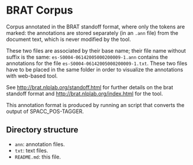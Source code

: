 # BRAT Corpus

Corpus annotated in the BRAT standoff format, where only the tokens are marked: the annotations are stored separately 
(in an `.ann` file) from the document text, which is never modified by the tool. 

These two files are associated by their base name; their file name without suffix is the same: 
`es-S0004-06142005000200009-1.ann` contains the annotations for the file `es-S0004-06142005000200009-1.txt`. 
These two files have to be placed in the same folder in order to visualize the annotations with web-based tool.  

See http://brat.nlplab.org/standoff.html for further details on the brat standoff format and 
http://brat.nlplab.org/index.html for the tool.

This annotation format is produced by running an script that converts the output of SPACC_POS-TAGGER.

## Directory structure

* `ann`: annotation files.
* `txt`: text files.
* `README.md`: this file.
